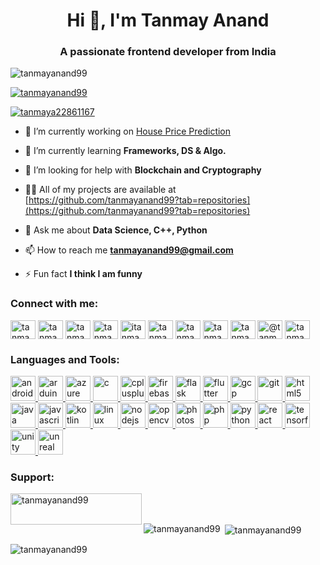 <h1 align="center">Hi 👋, I'm Tanmay Anand</h1>
<h3 align="center">A passionate frontend developer from India</h3>

<p align="left"> <img src="https://komarev.com/ghpvc/?username=tanmayanand99&label=Profile%20views&color=0e75b6&style=flat" alt="tanmayanand99" /> </p>

<p align="left"> <a href="https://github.com/ryo-ma/github-profile-trophy"><img src="https://github-profile-trophy.vercel.app/?username=tanmayanand99" alt="tanmayanand99" /></a> </p>

<p align="left"> <a href="https://twitter.com/tanmaya22861167" target="blank"><img src="https://img.shields.io/twitter/follow/tanmaya22861167?logo=twitter&style=for-the-badge" alt="tanmaya22861167" /></a> </p>

- 🔭 I’m currently working on [House Price Prediction](https://github.com/tanmayanand99/House-Price-Prediction)

- 🌱 I’m currently learning **Frameworks, DS & Algo.**

- 🤝 I’m looking for help with **Blockchain and Cryptography**

- 👨‍💻 All of my projects are available at [https://github.com/tanmayanand99?tab=repositories](https://github.com/tanmayanand99?tab=repositories)

- 💬 Ask me about **Data Science, C++, Python**

- 📫 How to reach me **tanmayanand99@gmail.com**

- ⚡ Fun fact **I think I am funny**

<h3 align="left">Connect with me:</h3>
<p align="left">
<a href="https://dev.to/tanmayanand99" target="blank"><img align="center" src="https://cdn.jsdelivr.net/npm/simple-icons@3.0.1/icons/dev-dot-to.svg" alt="tanmayanand99" height="30" width="40" /></a>
<a href="https://twitter.com/tanmaya22861167" target="blank"><img align="center" src="https://cdn.jsdelivr.net/npm/simple-icons@3.0.1/icons/twitter.svg" alt="tanmaya22861167" height="30" width="40" /></a>
<a href="https://linkedin.com/in/tanmay-anand-712980120" target="blank"><img align="center" src="https://cdn.jsdelivr.net/npm/simple-icons@3.0.1/icons/linkedin.svg" alt="tanmay-anand-712980120" height="30" width="40" /></a>
<a href="https://fb.com/tanmayanand99" target="blank"><img align="center" src="https://cdn.jsdelivr.net/npm/simple-icons@3.0.1/icons/facebook.svg" alt="tanmayanand99" height="30" width="40" /></a>
<a href="https://instagram.com/itanmayyy" target="blank"><img align="center" src="https://cdn.jsdelivr.net/npm/simple-icons@3.0.1/icons/instagram.svg" alt="itanmayyy" height="30" width="40" /></a>
<a href="https://www.codechef.com/users/tanmayanand99" target="blank"><img align="center" src="https://cdn.jsdelivr.net/npm/simple-icons@3.1.0/icons/codechef.svg" alt="tanmayanand99" height="30" width="40" /></a>
<a href="https://www.hackerrank.com/tanmayanand99" target="blank"><img align="center" src="https://cdn.jsdelivr.net/npm/simple-icons@3.0.1/icons/hackerrank.svg" alt="tanmayanand99" height="30" width="40" /></a>
<a href="https://codeforces.com/profile/tanmayanand99" target="blank"><img align="center" src="https://cdn.jsdelivr.net/npm/simple-icons@3.0.1/icons/codeforces.svg" alt="tanmayanand99" height="30" width="40" /></a>
<a href="https://www.leetcode.com/tanmayanand99" target="blank"><img align="center" src="https://cdn.jsdelivr.net/npm/simple-icons@3.0.1/icons/leetcode.svg" alt="tanmayanand99" height="30" width="40" /></a>
<a href="https://www.hackerearth.com/@tanmayanand99" target="blank"><img align="center" src="https://cdn.jsdelivr.net/npm/simple-icons@3.0.1/icons/hackerearth.svg" alt="@tanmayanand99" height="30" width="40" /></a>
<a href="https://auth.geeksforgeeks.org/user/tanmayanand99/profile" target="blank"><img align="center" src="https://cdn.jsdelivr.net/npm/simple-icons@3.0.1/icons/geeksforgeeks.svg" alt="tanmayanand99/profile" height="30" width="40" /></a>
</p>

<h3 align="left">Languages and Tools:</h3>
<p align="left"> <a href="https://developer.android.com" target="_blank"> <img src="https://devicons.github.io/devicon/devicon.git/icons/android/android-original-wordmark.svg" alt="android" width="40" height="40"/> </a> <a href="https://www.arduino.cc/" target="_blank"> <img src="https://cdn.worldvectorlogo.com/logos/arduino-1.svg" alt="arduino" width="40" height="40"/> </a> <a href="https://azure.microsoft.com/en-in/" target="_blank"> <img src="https://www.vectorlogo.zone/logos/microsoft_azure/microsoft_azure-icon.svg" alt="azure" width="40" height="40"/> </a> <a href="https://www.cprogramming.com/" target="_blank"> <img src="https://devicons.github.io/devicon/devicon.git/icons/c/c-original.svg" alt="c" width="40" height="40"/> </a> <a href="https://www.w3schools.com/cpp/" target="_blank"> <img src="https://devicons.github.io/devicon/devicon.git/icons/cplusplus/cplusplus-original.svg" alt="cplusplus" width="40" height="40"/> </a> <a href="https://firebase.google.com/" target="_blank"> <img src="https://www.vectorlogo.zone/logos/firebase/firebase-icon.svg" alt="firebase" width="40" height="40"/> </a> <a href="https://flask.palletsprojects.com/" target="_blank"> <img src="https://www.vectorlogo.zone/logos/pocoo_flask/pocoo_flask-icon.svg" alt="flask" width="40" height="40"/> </a> <a href="https://flutter.dev" target="_blank"> <img src="https://www.vectorlogo.zone/logos/flutterio/flutterio-icon.svg" alt="flutter" width="40" height="40"/> </a> <a href="https://cloud.google.com" target="_blank"> <img src="https://www.vectorlogo.zone/logos/google_cloud/google_cloud-icon.svg" alt="gcp" width="40" height="40"/> </a> <a href="https://git-scm.com/" target="_blank"> <img src="https://www.vectorlogo.zone/logos/git-scm/git-scm-icon.svg" alt="git" width="40" height="40"/> </a> <a href="https://www.w3.org/html/" target="_blank"> <img src="https://devicons.github.io/devicon/devicon.git/icons/html5/html5-original-wordmark.svg" alt="html5" width="40" height="40"/> </a> <a href="https://www.java.com" target="_blank"> <img src="https://devicons.github.io/devicon/devicon.git/icons/java/java-original-wordmark.svg" alt="java" width="40" height="40"/> </a> <a href="https://developer.mozilla.org/en-US/docs/Web/JavaScript" target="_blank"> <img src="https://devicons.github.io/devicon/devicon.git/icons/javascript/javascript-original.svg" alt="javascript" width="40" height="40"/> </a> <a href="https://kotlinlang.org" target="_blank"> <img src="https://www.vectorlogo.zone/logos/kotlinlang/kotlinlang-icon.svg" alt="kotlin" width="40" height="40"/> </a> <a href="https://www.linux.org/" target="_blank"> <img src="https://devicons.github.io/devicon/devicon.git/icons/linux/linux-original.svg" alt="linux" width="40" height="40"/> </a> <a href="https://nodejs.org" target="_blank"> <img src="https://devicons.github.io/devicon/devicon.git/icons/nodejs/nodejs-original-wordmark.svg" alt="nodejs" width="40" height="40"/> </a> <a href="https://opencv.org/" target="_blank"> <img src="https://www.vectorlogo.zone/logos/opencv/opencv-icon.svg" alt="opencv" width="40" height="40"/> </a> <a href="https://www.photoshop.com/en" target="_blank"> <img src="https://devicons.github.io/devicon/devicon.git/icons/photoshop/photoshop-plain.svg" alt="photoshop" width="40" height="40"/> </a> <a href="https://www.php.net" target="_blank"> <img src="https://devicons.github.io/devicon/devicon.git/icons/php/php-original.svg" alt="php" width="40" height="40"/> </a> <a href="https://www.python.org" target="_blank"> <img src="https://devicons.github.io/devicon/devicon.git/icons/python/python-original.svg" alt="python" width="40" height="40"/> </a> <a href="https://reactjs.org/" target="_blank"> <img src="https://devicons.github.io/devicon/devicon.git/icons/react/react-original-wordmark.svg" alt="react" width="40" height="40"/> </a> <a href="https://www.tensorflow.org" target="_blank"> <img src="https://www.vectorlogo.zone/logos/tensorflow/tensorflow-icon.svg" alt="tensorflow" width="40" height="40"/> </a> <a href="https://unity.com/" target="_blank"> <img src="https://www.vectorlogo.zone/logos/unity3d/unity3d-icon.svg" alt="unity" width="40" height="40"/> </a> <a href="https://unrealengine.com/" target="_blank"> <img src="https://raw.githubusercontent.com/kenangundogan/fontisto/036b7eca71aab1bef8e6a0518f7329f13ed62f6b/icons/svg/brand/unreal-engine.svg" alt="unreal" width="40" height="40"/> </a> </p>

<h3 align="left">Support:</h3>
<p><a href="https://www.buymeacoffee.com/tanmayanand99"> <img align="left" src="https://cdn.buymeacoffee.com/buttons/v2/default-yellow.png" height="50" width="210" alt="tanmayanand99" /></a></p><br><br>

<p><img align="left" src="https://github-readme-stats.vercel.app/api/top-langs?username=tanmayanand99&show_icons=true&locale=en&layout=compact" alt="tanmayanand99" /></p>

<p>&nbsp;<img align="center" src="https://github-readme-stats.vercel.app/api?username=tanmayanand99&show_icons=true&locale=en" alt="tanmayanand99" /></p>

<p><img align="center" src="https://github-readme-streak-stats.herokuapp.com/?user=tanmayanand99&" alt="tanmayanand99" /></p>

